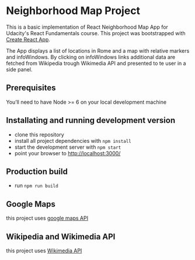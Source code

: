# Neighborhood Map Project
This is a basic implementation of React Neighborhood Map App for Udacity's React Fundamentals course. 
This project was bootstrapped with [Create React App](https://github.com/facebookincubator/create-react-app).

The App displays a list of locations in Rome and a map with relative markers and infoWindows.
By clicking on infoWindows links additional data are fetched from Wikipedia trough Wikimedia API and presented to te user in a side panel.


## Prerequisites
You’ll need to have Node >= 6 on your local development machine


## Installating and running development version
* clone this repository
* install all project dependencies with `npm install`
* start the development server with `npm start`
* point your browser to [http://localhost:3000/](http://localhost:3000/)

## Production build
* run `npm run build`


## Google Maps
this project uses [google maps API](https://developers.google.com/maps/)

## Wikipedia and Wikimedia API
this project uses [Wikimedia API](https://www.mediawiki.org/wiki/REST_API) 
